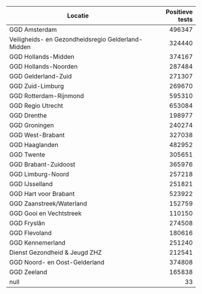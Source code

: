 | Locatie | Positieve tests |
|---------|----------------:|
| GGD Amsterdam                            | 496347 |
| Veiligheids- en Gezondheidsregio Gelderland-Midden | 324440 |
| GGD Hollands-Midden                      | 374167 |
| GGD Hollands-Noorden                     | 287484 |
| GGD Gelderland-Zuid                      | 271307 |
| GGD Zuid-Limburg                         | 269670 |
| GGD Rotterdam-Rijnmond                   | 595310 |
| GGD Regio Utrecht                        | 653084 |
| GGD Drenthe                              | 198977 |
| GGD Groningen                            | 240274 |
| GGD West-Brabant                         | 327038 |
| GGD Haaglanden                           | 482952 |
| GGD Twente                               | 305651 |
| GGD Brabant-Zuidoost                     | 365976 |
| GGD Limburg-Noord                        | 257218 |
| GGD IJsselland                           | 251821 |
| GGD Hart voor Brabant                    | 523922 |
| GGD Zaanstreek/Waterland                 | 152759 |
| GGD Gooi en Vechtstreek                  | 110150 |
| GGD Fryslân                              | 274508 |
| GGD Flevoland                            | 180616 |
| GGD Kennemerland                         | 251240 |
| Dienst Gezondheid & Jeugd ZHZ            | 212541 |
| GGD Noord- en Oost-Gelderland            | 374808 |
| GGD Zeeland                              | 165838 |
| null                                     |    33 |
